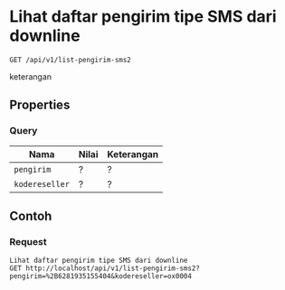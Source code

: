 # Lihat daftar pengirim tipe SMS dari downline
```http
GET /api/v1/list-pengirim-sms2
```
keterangan
## Properties
### Query
Nama  | Nilai | Keterangan
--- | --- | ---
<code>pengirim</code> | ? | ?
<code>kodereseller</code> | ? | ?

## Contoh

### Request
```http
Lihat daftar pengirim tipe SMS dari downline
GET http://localhost/api/v1/list-pengirim-sms2?pengirim=%2B6281935155404&kodereseller=ox0004
```
